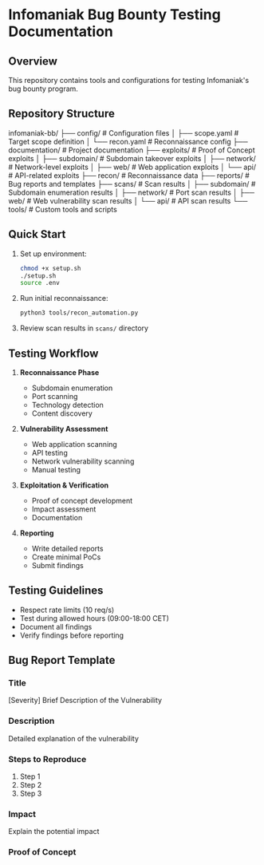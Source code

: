# Infomaniak Bug Bounty Testing Documentation

## Overview
This repository contains tools and configurations for testing Infomaniak's bug bounty program.

## Repository Structure
infomaniak-bb/
├── config/           # Configuration files
│   ├── scope.yaml   # Target scope definition
│   └── recon.yaml   # Reconnaissance config
├── documentation/    # Project documentation
├── exploits/        # Proof of Concept exploits
│   ├── subdomain/   # Subdomain takeover exploits
│   ├── network/     # Network-level exploits
│   ├── web/         # Web application exploits
│   └── api/         # API-related exploits
├── recon/           # Reconnaissance data
├── reports/         # Bug reports and templates
├── scans/          # Scan results
│   ├── subdomain/  # Subdomain enumeration results
│   ├── network/    # Port scan results
│   ├── web/        # Web vulnerability scan results
│   └── api/        # API scan results
└── tools/          # Custom tools and scripts

## Quick Start
1. Set up environment:
   ```bash
   chmod +x setup.sh
   ./setup.sh
   source .env
   ```

2. Run initial reconnaissance:
   ```bash
   python3 tools/recon_automation.py
   ```

3. Review scan results in `scans/` directory

## Testing Workflow
1. **Reconnaissance Phase**
   - Subdomain enumeration
   - Port scanning
   - Technology detection
   - Content discovery

2. **Vulnerability Assessment**
   - Web application scanning
   - API testing
   - Network vulnerability scanning
   - Manual testing

3. **Exploitation & Verification**
   - Proof of concept development
   - Impact assessment
   - Documentation

4. **Reporting**
   - Write detailed reports
   - Create minimal PoCs
   - Submit findings

## Testing Guidelines
- Respect rate limits (10 req/s)
- Test during allowed hours (09:00-18:00 CET)
- Document all findings
- Verify findings before reporting

## Bug Report Template
### Title
[Severity] Brief Description of the Vulnerability

### Description
Detailed explanation of the vulnerability

### Steps to Reproduce
1. Step 1
2. Step 2
3. Step 3

### Impact
Explain the potential impact

### Proof of Concept
